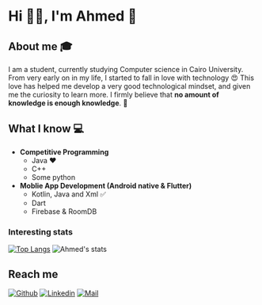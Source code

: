 # Hi 👋🏽, I'm Ahmed 👋


## About me :mortar_board:
I am a student, currently studying Computer science in Cairo University. From very early on in my life, I started to fall in love with technology 😍 This love has helped me develop a very good technological mindset, and given me the curiosity to learn more. I firmly believe that **no amount of knowledge is enough knowledge**. 🧠

## What I know :computer:
- **Competitive Programming**
	- Java ❤️
	- C++
	- Some python
- **Moblie App Development (Android native & Flutter)**
	- Kotlin, Java and Xml :white_check_mark:
	- Dart
	- Firebase & RoomDB 

### Interesting stats

[![Top Langs](https://github-readme-stats.vercel.app/api/top-langs/?username=Ahmed-Hussien90&layout=compact&theme=radical)](https://github.com/Ahmed-Hussien90/github-readme-stats)   ![Ahmed's stats](https://github-readme-stats.vercel.app/api?username=Ahmed-Hussien90&&show_icons=true&theme=radical&title_color=ffffff&icon_color=bb2acf&text_color=daf7dc&bg_color=151515)


## Reach me 
[![Github](https://img.shields.io/github/followers/sarthakbh321?label=Follow&style=social)](https://github.com/Ahmed-hussien90)
[![Linkedin](https://img.shields.io/badge/-Ahmed%20Hussien-blue?style=flat-square&logo=linkedin&logoColor=white&link=https://www.linkedin.com/in/ahmed-hussien1/)](https://www.linkedin.com/in/ahmed-hussien1/)
[![Mail](https://img.shields.io/badge/-Ahmed.hs9090@gmail.com-gray?style=flat-square&logo=gmail&logoColor=red&link=https://www.linkedin.com/in/ahmed-hussien1/)](mailto:Ahmed.hs9090@gmail.com)
